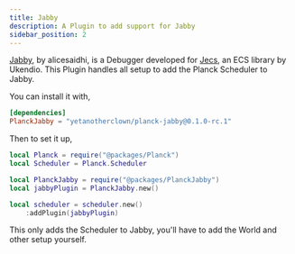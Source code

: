```yaml
---
title: Jabby
description: A Plugin to add support for Jabby
sidebar_position: 2
---
```


[Jabby](https://github.com/alicesaidhi/jabby), by alicesaidhi, is a Debugger developed for [Jecs](https://github.com/Ukendio/jecs), an ECS library by Ukendio.
This Plugin handles all setup to add the Planck Scheduler to Jabby.

You can install it with,

```toml
[dependencies]
PlanckJabby = "yetanotherclown/planck-jabby@0.1.0-rc.1"
```

Then to set it up,

```lua
local Planck = require("@packages/Planck")
local Scheduler = Planck.Scheduler

local PlanckJabby = require("@packages/PlanckJabby")
local jabbyPlugin = PlanckJabby.new()

local scheduler = scheduler.new()
    :addPlugin(jabbyPlugin)
```

This only adds the Scheduler to Jabby, you'll have to add the
World and other setup yourself.